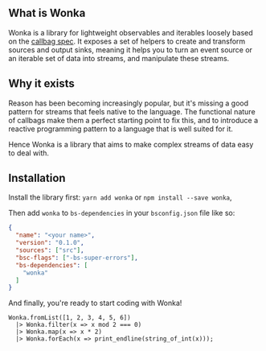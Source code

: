 ## What is Wonka

Wonka is a library for lightweight observables and iterables loosely based on the [callbag spec](https://github.com/callbag/callbag).
It exposes a set of helpers to create and transform sources and output sinks, meaning it helps you to turn an event source or an
iterable set of data into streams, and manipulate these streams.

## Why it exists

Reason has been becoming increasingly popular, but it's missing a good pattern for streams that feels native to the language.
The functional nature of callbags make them a perfect starting point to fix this, and to introduce a reactive programming
pattern to a language that is well suited for it.

Hence Wonka is a library that aims to make complex streams of data easy to deal with.

## Installation

Install the library first: `yarn add wonka` or `npm install --save wonka`,

Then add `wonka` to `bs-dependencies` in your `bsconfig.json` file like so:

```json
{
  "name": "<your name>",
  "version": "0.1.0",
  "sources": ["src"],
  "bsc-flags": ["-bs-super-errors"],
  "bs-dependencies": [
    "wonka"
  ]
}
```

And finally, you're ready to start coding with Wonka!

```reason
Wonka.fromList([1, 2, 3, 4, 5, 6])
  |> Wonka.filter(x => x mod 2 === 0)
  |> Wonka.map(x => x * 2)
  |> Wonka.forEach(x => print_endline(string_of_int(x)));
```

